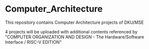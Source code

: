 # Computer_Architecture

This repository contains Computer Architecture projects of DKU/MSE

4 projects will be uploaded with additional contents referenced by "COMPUTER ORGANIZATION AND DESIGN - The Hardware/Software Interface / RISC-V EDITION"
